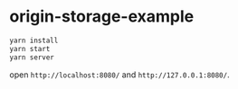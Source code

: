 # origin-storage-example

```sh
yarn install
yarn start
yarn server
```

open `http://localhost:8080/` and `http://127.0.0.1:8080/`.
